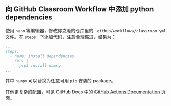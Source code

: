 ## 向 GitHub Classroom Workflow 中添加 python dependencies

使用 `nano` 等编辑器，修改你克隆的仓库里的 `.github/workflows/classroom.yml` 文件。在 `steps:` 下添加代码，注意合理缩进，结果为：

```yml
...
steps:
  - name: Install dependencies
    run: |
      pip3 install numpy
...
```

其中 `numpy` 可以替换为任意可用 `pip` 安装的 package。

其他更复杂的配置，可见 GitHub Docs 中的 [GitHub Actions Documentation](https://docs.github.com/en/actions) 页面。
